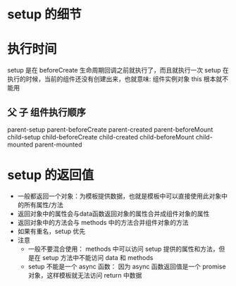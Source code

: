 # setup 的细节
# 执行时间
setup 是在 beforeCreate 生命周期回调之前就执行了，而且就执行一次
setup 在执行的时候，当前的组件还没有创建出来，也就意味: 组件实例对象 this 根本就不能用

## 父 子 组件执行顺序
parent-setup
parent-beforeCreate
parent-created
parent-beforeMount
child-setup
child-beforeCreate
child-created
child-beforeMount
child-mounted
parent-mounted

# setup 的返回值
- 一般都返回一个对象：为模板提供数据，也就是模板中可以直接使用此对象中的所有属性/方法
- 返回对象中的属性会与data函数返回对象的属性合并成组件对象的属性
- 返回对象中的方法会与 methods 中的方法合并组件对象的方法
- 如果有重名，setup 优先
- 注意
  - 一般不要混合使用： methods 中可以访问 setup 提供的属性和方法，但是在 setup 方法中不能访问 data 和 methods
  - setup 不能是一个 async 函数： 因为 async 函数返回值是一个 promise 对象，这样模板就无法访问 return 中数据